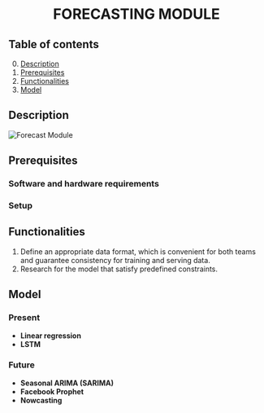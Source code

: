 <div align="center">
<h1> FORECASTING MODULE
</div>

## Table of contents
0. [Description](#Description)
0. [Prerequisites](#Prerequisites)
0. [Functionalities](#Functionalities)
0. [Model](#Model)

## Description
![Forecast Module](../figures/forecast-module.png)
## Prerequisites

### Software and hardware requirements
### Setup
## Functionalities
1. Define an appropriate data format, which is convenient for both teams and guarantee consistency for training and serving data.
2. Research for the model that satisfy predefined constraints.
## Model
### Present
* **Linear regression**
* **LSTM**
### Future
* **Seasonal ARIMA (SARIMA)**
* **Facebook Prophet**
* **Nowcasting**